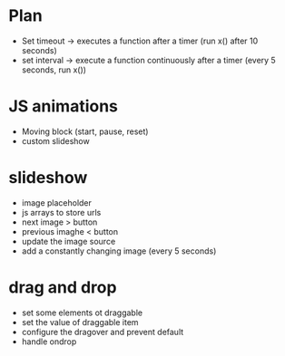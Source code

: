 # Plan
 - Set timeout -> executes a function after a timer  (run x() after 10 seconds)
 - set interval -> execute a function continuously after a timer (every 5 seconds, run x())

# JS animations
 - Moving block (start, pause, reset) 
 - custom slideshow 


 # slideshow
  - image placeholder
  - js arrays to store urls
  - next image  > button
  - previous imaghe < button
  - update the image source
  - add a constantly changing image (every 5 seconds)


  # drag and drop
   - set some elements ot draggable
   - set the value of draggable item
   - configure the dragover and prevent default
   - handle ondrop

